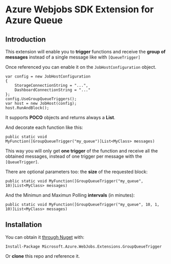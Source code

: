 # Azure Webjobs SDK Extension for Azure Queue

## Introduction

This extension will enable you to **trigger** functions and receive the **group of messages** instead of a single message like with `[QueueTrigger]`

Once referenced you can enable it on the `JobHostConfiguration` object.

    var config = new JobHostConfiguration
    {
        StorageConnectionString = "...",
        DashboardConnectionString = "..."
    };
    config.UseGroupQueueTriggers();
    var host = new JobHost(config);
    host.RunAndBlock();
    
It supports **POCO** objects and returns always a **List**.

And decorate each function like this:

`public static void MyFunction([GroupQueueTrigger("my_queue")]List<MyClass> messages)`

This way you will only get **one trigger** of the function and receive all the obtained messages, instead of one trigger per message with the `[QueueTrigger]`.

There are optional parameters too: the **size** of the requested block:

`public static void MyFunction([GroupQueueTrigger("my_queue", 10)]List<MyClass> messages)`

And the Minimun and Maximun Polling **intervals** (in minutes):

`public static void MyFunction([GroupQueueTrigger("my_queue", 10, 1, 10)]List<MyClass> messages)`


## Installation

You can obtain it [through Nuget](https://www.nuget.org/packages/Microsoft.Azure.WebJobs.Extensions.GroupQueueTrigger/) with:

    Install-Package Microsoft.Azure.WebJobs.Extensions.GroupQueueTrigger

Or **clone** this repo and reference it.
